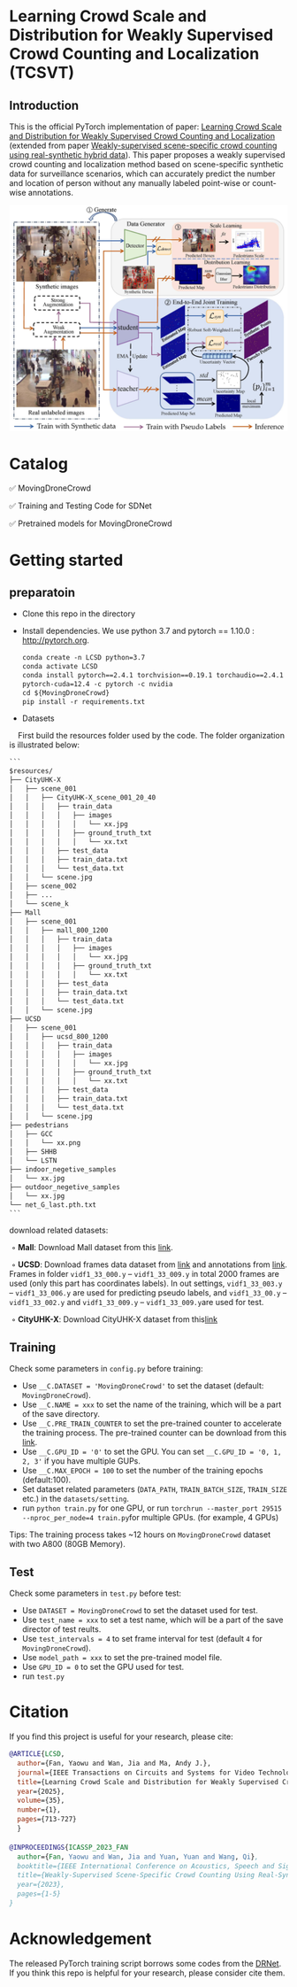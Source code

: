 # Learning Crowd Scale and Distribution for Weakly Supervised Crowd Counting and Localization (TCSVT)
## Introduction
This is the official PyTorch implementation of paper: [Learning Crowd Scale and Distribution for Weakly Supervised Crowd Counting and Localization](https://ieeexplore.ieee.org/abstract/document/10680129) (extended from paper [Weakly-supervised scene-specific crowd counting using real-synthetic hybrid data](https://ieeexplore.ieee.org/abstract/document/10095275)). This paper proposes a weakly supervised crowd counting and localization method  based on scene-specific synthetic data for surveillance scenarios, which can accurately predict the number and location of person without any manually labeled point-wise or count-wise annotations.

![pipeline](figures/pipeline.jpg)

# Catalog
✅ MovingDroneCrowd

✅ Training and Testing Code for SDNet

✅ Pretrained models for MovingDroneCrowd

# Getting started

## preparatoin
* Clone this repo in the directory 

* Install dependencies. We use python 3.7 and pytorch == 1.10.0 : http://pytorch.org.

    ```
    conda create -n LCSD python=3.7
    conda activate LCSD
    conda install pytorch==2.4.1 torchvision==0.19.1 torchaudio==2.4.1 pytorch-cuda=12.4 -c pytorch -c nvidia
    cd ${MovingDroneCrowd}
    pip install -r requirements.txt
    ```
* Datasets

&nbsp;&nbsp;&nbsp;&nbsp;First build the resources folder used by the code. The folder organization is illustrated below:

    ```
    $resources/
    ├── CityUHK-X
    │   ├── scene_001
    │   │   ├── CityUHK-X_scene_001_20_40
    │   │   │   ├── train_data
    │   │   │   │   ├── images
    │   │   │   │   │   └── xx.jpg
    │   │   │   │   ├── ground_truth_txt
    │   │   │   │   │   └── xx.txt
    │   │   │   ├── test_data
    │   │   │   ├── train_data.txt
    │   │   │   └── test_data.txt
    │   │   └── scene.jpg
    │   ├── scene_002
    │   ├── ...
    │   └── scene_k
    ├── Mall
    │   ├── scene_001
    │   │   ├── mall_800_1200
    │   │   │   ├── train_data
    │   │   │   │   ├── images
    │   │   │   │   │   └── xx.jpg
    │   │   │   │   ├── ground_truth_txt
    │   │   │   │   │   └── xx.txt
    │   │   │   ├── test_data
    │   │   │   ├── train_data.txt
    │   │   │   └── test_data.txt
    │   │   └── scene.jpg
    ├── UCSD
    │   ├── scene_001
    │   │   ├── ucsd_800_1200
    │   │   │   ├── train_data
    │   │   │   │   ├── images
    │   │   │   │   │   └── xx.jpg
    │   │   │   │   ├── ground_truth_txt
    │   │   │   │   │   └── xx.txt
    │   │   │   ├── test_data
    │   │   │   ├── train_data.txt
    │   │   │   └── test_data.txt
    │   │   └── scene.jpg
    ├── pedestrians
    │   ├── GCC
    │   │   └── xx.png
    │   ├── SHHB
    │   └── LSTN
    ├── indoor_negetive_samples
    │   └── xx.jpg
    ├── outdoor_negetive_samples
    │   └── xx.jpg
    └── net_G_last.pth.txt
    ```

download related datasets:

&nbsp;◦ **Mall**: Download Mall dataset from this [link](https://personal.ie.cuhk.edu.hk/~ccloy/downloads_mall_dataset.html).

&nbsp;◦ **UCSD**: Download frames data dataset from [link](http://visal.cs.cityu.edu.hk/static/downloads/ucsdpeds_vidf.zip) and annotations from [link](http://www.svcl.ucsd.edu/projects/peoplecnt/db/vidf-cvpr.zip). Frames in folder `vidf1_33_000.y` – `vidf1_33_009.y` in total 2000 frames are used (only this part has coordinates labels). In out settings, `vidf1_33_003.y` – `vidf1_33_006.y` are used for predicting pseudo labels, and `vidf1_33_00.y` – `vidf1_33_002.y` and `vidf1_33_009.y` – `vidf1_33_009.y`are used for test.

&nbsp;◦ **CityUHK-X**: Download CityUHK-X dataset from this[link](http://visal.cs.cityu.edu.hk/static/downloads/CityUHK-X.zip)

## Training

Check some parameters in `config.py` before training:

* Use `__C.DATASET = 'MovingDroneCrowd'` to set the dataset (default: `MovingDroneCrowd`).
* Use `__C.NAME = xxx` to set the name of the training, which will be a part of the save directory.
* Use `__C.PRE_TRAIN_COUNTER` to set the pre-trained counter to accelerate the training process. The pre-trained counter can be download from this [link](https://drive.google.com/file/d/1ILLLMM3vDIm773XNOerj8rQH-DCQYzRA/view?usp=drive_link).
* Use `__C.GPU_ID = '0'` to set the GPU. You can set `__C.GPU_ID = '0, 1, 2, 3'` if you have multiple GUPs.
* Use `__C.MAX_EPOCH = 100` to set the number of the training epochs (default:100). 
* Set dataset related parameters (`DATA_PATH`, `TRAIN_BATCH_SIZE`, `TRAIN_SIZE` etc.) in the `datasets/setting`.
* run `python train.py` for one GPU, or run `torchrun --master_port 29515 --nproc_per_node=4 train.py`for multiple GPUs. (for example, 4 GPUs)

Tips: The training process takes ~12 hours on `MovingDroneCrowd` dataset with two A800 (80GB Memory).

## Test

<!--To reproduce the performance, download the pre-trained models from [Google Drive]() and then place pretrained_model files to `SDNet/pre_train_model/`. -->
Check some parameters in `test.py` before test:

* Use `DATASET = MovingDroneCrowd` to set the dataset used for test.
* Use `test_name = xxx` to set a test name, which will be a part of the save director of test reults.
* Use `test_intervals = 4` to set frame interval for test (default `4` for `MovingDroneCrowd`). 
* Use `model_path = xxx` to set the pre-trained model file.
* Use `GPU_ID = 0` to set the GPU used for test.
* run `test.py`

# Citation
If you find this project is useful for your research, please cite:

```bibtex
@ARTICLE{LCSD,
  author={Fan, Yaowu and Wan, Jia and Ma, Andy J.},
  journal={IEEE Transactions on Circuits and Systems for Video Technology}, 
  title={Learning Crowd Scale and Distribution for Weakly Supervised Crowd Counting and Localization}, 
  year={2025},
  volume={35},
  number={1},
  pages={713-727}
  }

@INPROCEEDINGS{ICASSP_2023_FAN
  author={Fan, Yaowu and Wan, Jia and Yuan, Yuan and Wang, Qi},
  booktitle={IEEE International Conference on Acoustics, Speech and Signal Processing (ICASSP)}, 
  title={Weakly-Supervised Scene-Specific Crowd Counting Using Real-Synthetic Hybrid Data}, 
  year={2023},
  pages={1-5}
}


 ```

# Acknowledgement

The released PyTorch training script borrows some codes from the [DRNet](https://github.com/taohan10200/DRNet). If you think this repo is helpful for your research, please consider cite them.